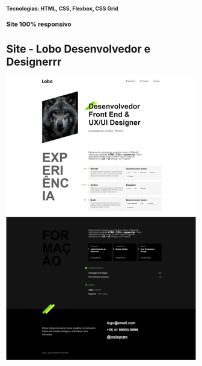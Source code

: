 <h4>Tecnologias: HTML, CSS, Flexbox, CSS Grid</h4>
<h3>Site 100% responsivo</h3>

# Site - Lobo Desenvolvedor e Designerrr

<img src="https://github.com/dieegobs/Lobo---Desenvolvedor-e-Designer/blob/main/img/lobo.png?raw=true"/>
